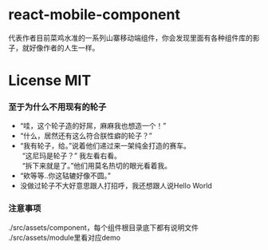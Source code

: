 # react-mobile-component
代表作者目前菜鸡水准的一系列山寨移动端组件，你会发现里面有各种组件库的影子，就好像作者的人生一样。  

# License  MIT

### 至于为什么不用现有的轮子
 - “哇，这个轮子造的好屌，麻麻我也想造一个！”
 - “什么，居然还有这么符合朕性癖的轮子？”
 - “我有轮子，给。”说着他们递过来一架纯金打造的赛车。  
  “这尼玛是轮子？” 我左看右看。  
  “拆下来就是了。”他们用莫名热切的眼光看着我。  
 - “欸等等..你这轱辘好像不圆。”  
 - 没做过轮子不大好意思跟人打招呼，我还想跟人说Hello World

### 注意事项
  ./src/assets/component，每个组件根目录底下都有说明文件
  
  ./src/assets/module里看对应demo
